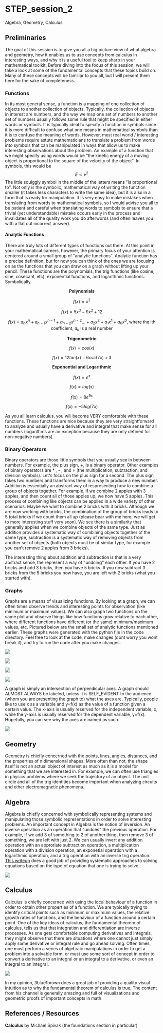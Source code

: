 # STEP_session_2
Algebra, Geometry, Calculus

## Preliminaries
The goal of this session is to give you all a big picture view of what algebra and geometry, how it enables us to use concepts from calculus in interesting ways, and why it is a useful tool to keep sharp in your mathematical toolkit. Before diving into the focus of this session, we will take a look at some of the fundamental concepts that these topics build on. Many of these concepts will be familiar to you all, but I will present them here for the sake of completeness.

### Functions
In its most general sense, a function is a mapping of one collection of objects to another collection of objects. Typically, the collection of objects in interest are numbers, and the way we map one set of numbers to another set of numbers usually follows some rule that might be specified in either words or symbols. It is typically ideal to specify a function in symbols since it is more difficult to confuse what one means in mathematical symbols than it is to confuse the meaning of words. However, most real world / interesting problems require astute mathematicians to translate a problem from words into symbols that can be manipulated in ways that allow us to make interesting observations about the problem. An example of a function that we might specify using words would be "the kinetic energy of a moving object is proportional to the square of the velocity of the object". In symbols, this would be 
$$E \propto v^2$$
The little squiggly symbol in the middle of the letters means "is proportional to". Not only is the symbolic, mathematical way of writing the function smaller (it takes less characters to write the same idea), but it is also in a form that is ready for manipulation. It is very easy to make mistakes when translating from words to mathematical symbols, so I would advise you all to be patient and careful when translating words to symbols to ensure that a trivial (yet understandable) mistake occurs early in the process and invalidates all of the quality work you do afterwords (and often leaves you with a flat out incorrect answer). 

#### Analytic Functions
There are truly lots of different types of functions out there. At this point in your mathematical careers, however, the primary focus of your attention is centered around a small group of "analytic functions". Analytic function has a precise definition, but for now you can think of the ones we are focusing on as the functions that you can draw on a graph without lifting up your pencil. These functions are the polynomials, the trig functions (like cosine, sine, cosecant, etc), exponential functions, and logarithmic functions. Symbolically,

$$ \textbf{Polynomials} $$

$$f(x) = x^2$$

$$f(x) = 5x^3 - 9x^2 + 12$$

$$f(x) = a_nx^n + a_{n-1}x^{n-1} + a_{n-2}x^{n-2} ... + a_2x^2 + a_1x^1 + a_0x^0 \text{, where the ith coefficient, } a_i \text{, is a real number}$$

$$ \textbf{Trigonometric} $$

$$f(x) = cos(x)$$

$$f(x) = 12tan(x) - 6csc(7x) + 3$$

$$ \textbf{Exponential and Logarithmic} $$

$$f(x) = e^x$$

$$f(x) = log(x)$$

$$f(x) = 8e^{9x}$$

$$f(x) = -5log(7x)$$

As you all learn calculus, you will become VERY comfortable with these functions. These functions are nice because they are very straightforward to analyze and usually have a derivative and integral that make sense for all numbers (logarithms are an exception because they are only defined for non-negative numbers). 


### Binary Operators
Binary operators are those little symbols that you usually see in between numbers. For example, the plus sign, +, is a binary operator. Other examples of binary operators are * , - , and ÷ (the multiplication, subtraction, and division symbols). Let's focus on the plus sign for a second. The plus sign takes two numbers and transforms them in a way to produce a new number. Addition is essentially an abstract way of respresenting how to combine a group of objects together. For example, if we combine 2 apples with 3 apples, and then count all of those apples up, we now have 5 apples. This process of combining like objects can be applied in a wide variety of other scenarios. Maybe we want to combine 2 bricks with 3 bricks. Although we are now working with bricks, the combination of the group of bricks leads to 5 total bricks if we count them all up (please bear with me here, we will get to more interesting stuff very soon). We see there is a similarity that generally applies when we combine objects of the same type. Just as addition provides a systematic way of combining objects together of the same type, subtraction is a systematic way of removing objects from another set of objects (both objects must be of similar type, for example you can't remove 2 apples from 3 bricks).

The interesting thing about addition and subtraction is that in a very abstract sense, the represent a way of "undoing" each other. If you have 2 bricks and add 3 bricks, then you have 5 bricks. If you now subtract 3 bricks from the 5 bricks you now have, you are left with 2 bricks (what you started with). 
### Graphs
Graphs are a means of visualizing functions. By looking at a graph, we can often times observe trends and interesting points for observation (like minimum or maximum values). We can also graph two functions on the same plot and observe things like how functions grow relative to each other, where different functions have different (or the same) minimum/maximum values, etc. Pictured below are the small set of analytic functions mentioned earlier. These graphs were generated with the python file in the code directory. Feel free to look at the code, make changes (dont worry you wont break it), and try to run the code after you make changes.  

![](img/quadratic.png)

![](img/cos.png)

![](img/exp.png)

![](img/log.png)

A graph is simply an intersection of perpendicular axes. A graph should ALMOST ALWAYS be labeled, unless it is SELF_EVIDENT to the audience (whom you are presenting the graph to) what the axes are. Typically, people like to use x as a variable and y=f(x) as the value of a function given a certain value. The x-axis is usually reserved for the independent variable, x, while the y-axis is usually reserved for the dependent variable, y=f(x). Hopefully, you can see why the axes are named as such. 

![](img/axes.png)

## Geometry

Geometry is chiefly concerned with the points, lines, angles, distances, and the properties of n dimensional shapes. More often than not, the shape itself is not an actual object of interest as much as it is a model for something that we are interested in. For example, we can often use triangles in physics problems where we seek the trajectory of an object. The unit circle and all of the trig identities become important when analyzing circuits and other electromagnetic phenomena.  

## Algebra

Algebra is chiefly concerned with symbolically representing systems and manipulating those symbolic representations in order to solve interesting problems. An important concept in Algebra is the notion of inversion. An inverse operation as an operation that "undoes" the previous operation. For example, if we add 3 of something to 2 of another thing, then remove 3 of something, we are left with just 2. We can usually invert any addition operation with an approriate subtraction operation, a multiplication operation with a division operation, an exponetial operation with a logarithmic operation, and a trig operation with an inverse trig operation. [This writeup](https://www.cuemath.com/algebra/solving-an-equation/) does a good job of providing systematic approaches to solving equations based on the type of equation that one is trying to solve. <br>

![](img/operator.jpg)

## Calculus

Calculus is chiefly concerned with using the local behaviour of a function in order to obtain other properties of a function. We are typically trying to identify critical points such as minimum or maximum values, the relative growth rates of functions, and the behaviour of a function around a certain point. One of the key ideas of calculus, the fundamental theorem of calculus, tells us that that integration and differentiation are inverse processes. As one gets comfortable computing derivatives and integrals, they might observe that there are situations where one cannot just simply apply some derivative or integral rule and go ahead solving. Often times, one must perform a series of algebraic manipulations in order to get a problem into a solvable form, or must use some sort of concept in order to convert a derivative to an integral or an integral to a derivative, or even an integral to an integral.

![](img/fundamentalCalc.jpg)

In my opinion, 3blue1brown does a great job of providing a quality visual intuition as to why the fundamental theorem of calculus is true. The content from his channel is generally amazing and full of visualizations and geometric proofs of important concepts in math. 


## References / Resources
**Calculus** by Michael Spivak (the foundations section in particular)
